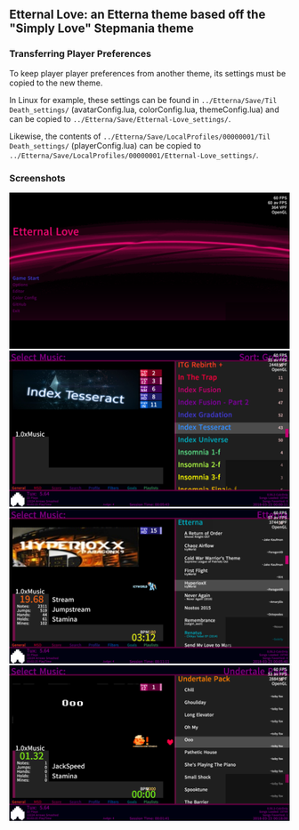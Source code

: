## Etternal Love: an Etterna theme based off the "Simply Love" Stepmania theme

### Transferring Player Preferences

To keep player player preferences from another theme, its settings must be copied to the new theme.

In Linux for example, these settings can be found in  `../Etterna/Save/Til Death_settings/` (avatarConfig.lua, colorConfig.lua, themeConfig.lua) and can be copied to `../Etterna/Save/Etternal-Love_settings/`. 

Likewise, the contents of `../Etterna/Save/LocalProfiles/00000001/Til Death_settings/` (playerConfig.lua) can be copied to `../Etterna/Save/LocalProfiles/00000001/Etternal-Love_settings/`. 

### Screenshots 
![](screen0.png)
![](screen1.png)
![](screen2.png)
![](screen3.png)
